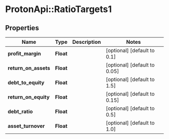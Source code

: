 # ProtonApi::RatioTargets1

## Properties
Name | Type | Description | Notes
------------ | ------------- | ------------- | -------------
**profit_margin** | **Float** |  | [optional] [default to 0.1]
**return_on_assets** | **Float** |  | [optional] [default to 0.05]
**debt_to_equity** | **Float** |  | [optional] [default to 1.5]
**return_on_equity** | **Float** |  | [optional] [default to 0.15]
**debt_ratio** | **Float** |  | [optional] [default to 0.5]
**asset_turnover** | **Float** |  | [optional] [default to 1.0]


